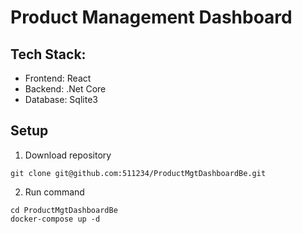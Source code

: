 # Product Management Dashboard

## Tech Stack:
- Frontend: React
- Backend: .Net Core
- Database: Sqlite3

## Setup

1. Download repository
```
git clone git@github.com:511234/ProductMgtDashboardBe.git
```

2. Run command
```
cd ProductMgtDashboardBe
docker-compose up -d
```